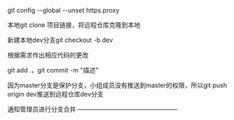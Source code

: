

git config --global --unset https.proxy

本地git clone 项目链接，将远程仓库克隆到本地

新建本地dev分支git checkout -b dev

根据需求作出相应代码的更改

git add .，git commit -m "描述"

因为master分支是保护分支，小组成员没有推送到master的权限，所以git push origin dev推送到远程仓库dev分支

通知管理员进行分支合并
————————————————


